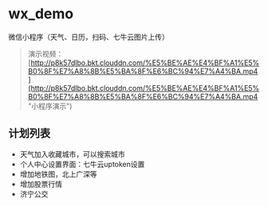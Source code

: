 # wx_demo
微信小程序（天气、日历，扫码、七牛云图片上传）

> 演示视频：
[http://p8k57dlbo.bkt.clouddn.com/%E5%BE%AE%E4%BF%A1%E5%B0%8F%E7%A8%8B%E5%BA%8F%E6%BC%94%E7%A4%BA.mp4](http://p8k57dlbo.bkt.clouddn.com/%E5%BE%AE%E4%BF%A1%E5%B0%8F%E7%A8%8B%E5%BA%8F%E6%BC%94%E7%A4%BA.mp4 "小程序演示")
## 计划列表
- 天气加入收藏城市，可以搜索城市
- 个人中心设置界面：七牛云uptoken设置
- 增加地铁图，北上广深等
- 增加股票行情
- 济宁公交

